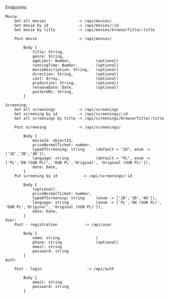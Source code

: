 
Endpoints:

    Movie:
        Get all movies              -> /api/movies/
        Get movie by id             -> /api/movies/:id
        Get movie by title          -> /api/movies/browserTitle/:title

        Post movie                  -> /api/movies/

            Body {
                title: String,  
                genre: String,
                ageLimit: Number,           (optional)
                runningTime: Number,        (optional)
                movieDescription: String,   (optional)
                direction: String,          (optional)
                cast: Array,                (optional)
                production: String,         (optional)
                releaseDate: Date,          (optional)
                posterURL: String,          
            }

    Screening:
        Get all screenings          -> /api/screenings
        Get screening by id         -> /api/screenings/:id
        Get all screenings by title -> /api/screenings/browserTitle/:title

        Post screening              -> /api/screenings/

            Body {
                movieId: objectId,
                priceNormalTicket: number,
                typeOfScreening: string     (default = "2D", enum -> ['2D','3D','4D']),
                language: string            (default = "PL", enum -> ['PL','EN (SUB PL)', 'DUB PL','Original', 'Original (SUB PL)']),
                date: Date,
            }
        Put screening by id           -> /api/screenings/:id
        
            Body {
                (optional)
                priceNormalTicket: number,
                typeOfScreening: string     (enum -> ['2D','3D','4D']),
                language: string            (enum -> ['PL','EN (SUB PL)', 'DUB PL','Original', 'Original (SUB PL)']),
                date: Date,
            }
    User: 
        Post - registration            -> /api/user

            Body {
                name: string                (
                phone: string               (optional)
                email: string
                password: string
            }
    Auth:

        Post - login                    -> /api/auth

            Body {
                email: string
                password: string
            }
    